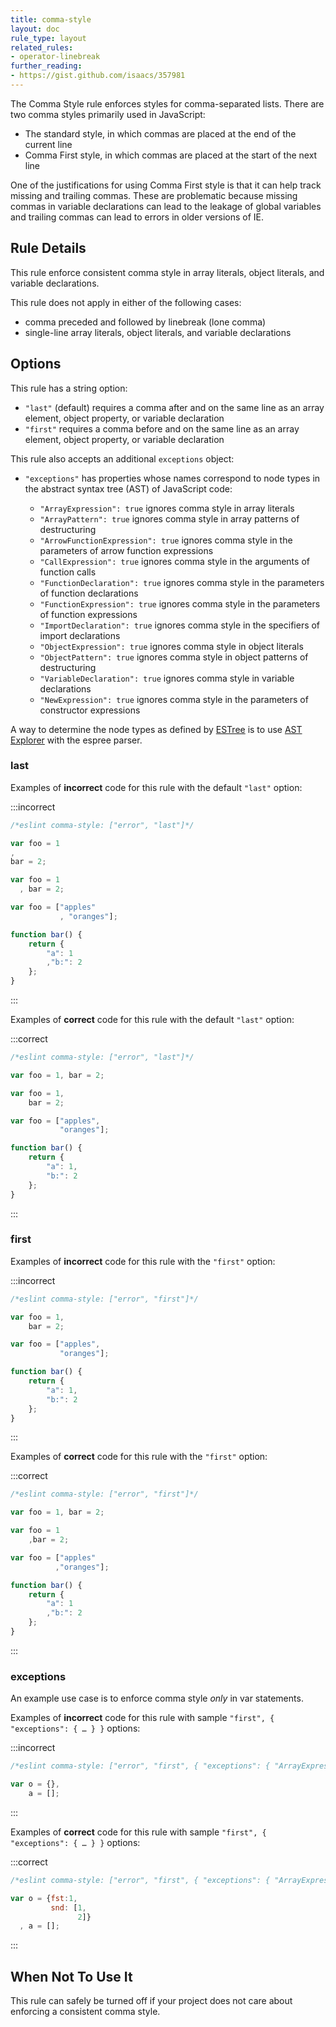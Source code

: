 ```yaml
---
title: comma-style
layout: doc
rule_type: layout
related_rules:
- operator-linebreak
further_reading:
- https://gist.github.com/isaacs/357981
---
```




The Comma Style rule enforces styles for comma-separated lists. There are two comma styles primarily used in JavaScript:

* The standard style, in which commas are placed at the end of the current line
* Comma First style, in which commas are placed at the start of the next line

One of the justifications for using Comma First style is that it can help track missing and trailing commas. These are problematic because missing commas in variable declarations can lead to the leakage of global variables and trailing commas can lead to errors in older versions of IE.

## Rule Details

This rule enforce consistent comma style in array literals, object literals, and variable declarations.

This rule does not apply in either of the following cases:

* comma preceded and followed by linebreak (lone comma)
* single-line array literals, object literals, and variable declarations

## Options

This rule has a string option:

* `"last"` (default) requires a comma after and on the same line as an array element, object property, or variable declaration
* `"first"` requires a comma before and on the same line as an array element, object property, or variable declaration

This rule also accepts an additional `exceptions` object:

* `"exceptions"` has properties whose names correspond to node types in the abstract syntax tree (AST) of JavaScript code:

    * `"ArrayExpression": true` ignores comma style in array literals
    * `"ArrayPattern": true` ignores comma style in array patterns of destructuring
    * `"ArrowFunctionExpression": true` ignores comma style in the parameters of arrow function expressions
    * `"CallExpression": true` ignores comma style in the arguments of function calls
    * `"FunctionDeclaration": true` ignores comma style in the parameters of function declarations
    * `"FunctionExpression": true` ignores comma style in the parameters of function expressions
    * `"ImportDeclaration": true` ignores comma style in the specifiers of import declarations
    * `"ObjectExpression": true` ignores comma style in object literals
    * `"ObjectPattern": true` ignores comma style in object patterns of destructuring
    * `"VariableDeclaration": true` ignores comma style in variable declarations
    * `"NewExpression": true` ignores comma style in the parameters of constructor expressions

A way to determine the node types as defined by [ESTree](https://github.com/estree/estree) is to use [AST Explorer](https://astexplorer.net/) with the espree parser.

### last

Examples of **incorrect** code for this rule with the default `"last"` option:

:::incorrect

```js
/*eslint comma-style: ["error", "last"]*/

var foo = 1
,
bar = 2;

var foo = 1
  , bar = 2;

var foo = ["apples"
           , "oranges"];

function bar() {
    return {
        "a": 1
        ,"b:": 2
    };
}
```

:::

Examples of **correct** code for this rule with the default `"last"` option:

:::correct

```js
/*eslint comma-style: ["error", "last"]*/

var foo = 1, bar = 2;

var foo = 1,
    bar = 2;

var foo = ["apples",
           "oranges"];

function bar() {
    return {
        "a": 1,
        "b:": 2
    };
}
```

:::

### first

Examples of **incorrect** code for this rule with the `"first"` option:

:::incorrect

```js
/*eslint comma-style: ["error", "first"]*/

var foo = 1,
    bar = 2;

var foo = ["apples",
           "oranges"];

function bar() {
    return {
        "a": 1,
        "b:": 2
    };
}
```

:::

Examples of **correct** code for this rule with the `"first"` option:

:::correct

```js
/*eslint comma-style: ["error", "first"]*/

var foo = 1, bar = 2;

var foo = 1
    ,bar = 2;

var foo = ["apples"
          ,"oranges"];

function bar() {
    return {
        "a": 1
        ,"b:": 2
    };
}
```

:::

### exceptions

An example use case is to enforce comma style *only* in var statements.

Examples of **incorrect** code for this rule with sample `"first", { "exceptions": { … } }` options:

:::incorrect

```js
/*eslint comma-style: ["error", "first", { "exceptions": { "ArrayExpression": true, "ObjectExpression": true } }]*/

var o = {},
    a = [];
```

:::

Examples of **correct** code for this rule with sample `"first", { "exceptions": { … } }` options:

:::correct

```js
/*eslint comma-style: ["error", "first", { "exceptions": { "ArrayExpression": true, "ObjectExpression": true } }]*/

var o = {fst:1,
         snd: [1,
               2]}
  , a = [];
```

:::

## When Not To Use It

This rule can safely be turned off if your project does not care about enforcing a consistent comma style.
